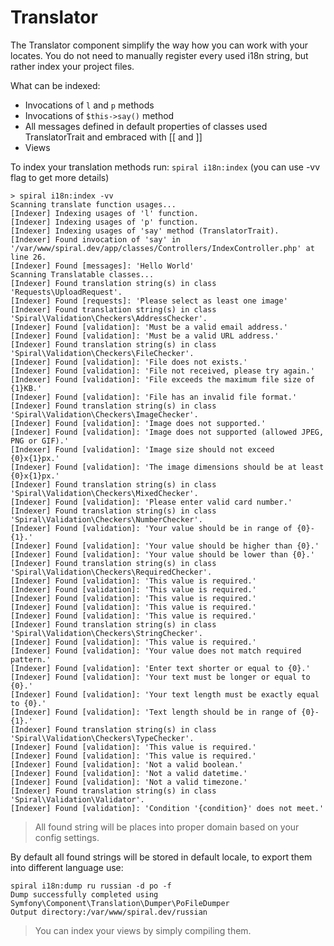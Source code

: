 # Translator
The Translator component simplify the way how you can work with your locates. You do not need to manually
register every used i18n string, but rather index your project files. 

What can be indexed:
* Invocations of `l` and `p` methods
* Invocations of `$this->say()` method
* All messages defined in default properties of classes used TranslatorTrait and embraced with [[ and ]]
* Views

To index your translation methods run: `spiral i18n:index` (you can use -vv flag to get more details)

```
> spiral i18n:index -vv
Scanning translate function usages...
[Indexer] Indexing usages of 'l' function.
[Indexer] Indexing usages of 'p' function.
[Indexer] Indexing usages of 'say' method (TranslatorTrait).
[Indexer] Found invocation of 'say' in '/var/www/spiral.dev/app/classes/Controllers/IndexController.php' at line 26.
[Indexer] Found [messages]: 'Hello World'
Scanning Translatable classes...
[Indexer] Found translation string(s) in class 'Requests\UploadRequest'.
[Indexer] Found [requests]: 'Please select as least one image'
[Indexer] Found translation string(s) in class 'Spiral\Validation\Checkers\AddressChecker'.
[Indexer] Found [validation]: 'Must be a valid email address.'
[Indexer] Found [validation]: 'Must be a valid URL address.'
[Indexer] Found translation string(s) in class 'Spiral\Validation\Checkers\FileChecker'.
[Indexer] Found [validation]: 'File does not exists.'
[Indexer] Found [validation]: 'File not received, please try again.'
[Indexer] Found [validation]: 'File exceeds the maximum file size of {1}KB.'
[Indexer] Found [validation]: 'File has an invalid file format.'
[Indexer] Found translation string(s) in class 'Spiral\Validation\Checkers\ImageChecker'.
[Indexer] Found [validation]: 'Image does not supported.'
[Indexer] Found [validation]: 'Image does not supported (allowed JPEG, PNG or GIF).'
[Indexer] Found [validation]: 'Image size should not exceed {0}x{1}px.'
[Indexer] Found [validation]: 'The image dimensions should be at least {0}x{1}px.'
[Indexer] Found translation string(s) in class 'Spiral\Validation\Checkers\MixedChecker'.
[Indexer] Found [validation]: 'Please enter valid card number.'
[Indexer] Found translation string(s) in class 'Spiral\Validation\Checkers\NumberChecker'.
[Indexer] Found [validation]: 'Your value should be in range of {0}-{1}.'
[Indexer] Found [validation]: 'Your value should be higher than {0}.'
[Indexer] Found [validation]: 'Your value should be lower than {0}.'
[Indexer] Found translation string(s) in class 'Spiral\Validation\Checkers\RequiredChecker'.
[Indexer] Found [validation]: 'This value is required.'
[Indexer] Found [validation]: 'This value is required.'
[Indexer] Found [validation]: 'This value is required.'
[Indexer] Found [validation]: 'This value is required.'
[Indexer] Found [validation]: 'This value is required.'
[Indexer] Found translation string(s) in class 'Spiral\Validation\Checkers\StringChecker'.
[Indexer] Found [validation]: 'This value is required.'
[Indexer] Found [validation]: 'Your value does not match required pattern.'
[Indexer] Found [validation]: 'Enter text shorter or equal to {0}.'
[Indexer] Found [validation]: 'Your text must be longer or equal to {0}.'
[Indexer] Found [validation]: 'Your text length must be exactly equal to {0}.'
[Indexer] Found [validation]: 'Text length should be in range of {0}-{1}.'
[Indexer] Found translation string(s) in class 'Spiral\Validation\Checkers\TypeChecker'.
[Indexer] Found [validation]: 'This value is required.'
[Indexer] Found [validation]: 'This value is required.'
[Indexer] Found [validation]: 'Not a valid boolean.'
[Indexer] Found [validation]: 'Not a valid datetime.'
[Indexer] Found [validation]: 'Not a valid timezone.'
[Indexer] Found translation string(s) in class 'Spiral\Validation\Validator'.
[Indexer] Found [validation]: 'Condition '{condition}' does not meet.'
```

> All found string will be places into proper domain based on your config settings.

By default all found strings will be stored in default locale, to export them into different language
use:

```
spiral i18n:dump ru russian -d po -f
Dump successfully completed using Symfony\Component\Translation\Dumper\PoFileDumper
Output directory:/var/www/spiral.dev/russian
```

> You can index your views by simply compiling them.
